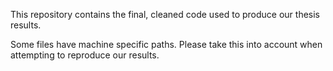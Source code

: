 This repository contains the final, cleaned code used to produce our thesis results.

Some files have machine specific paths. Please take this into account when attempting to reproduce our results.
